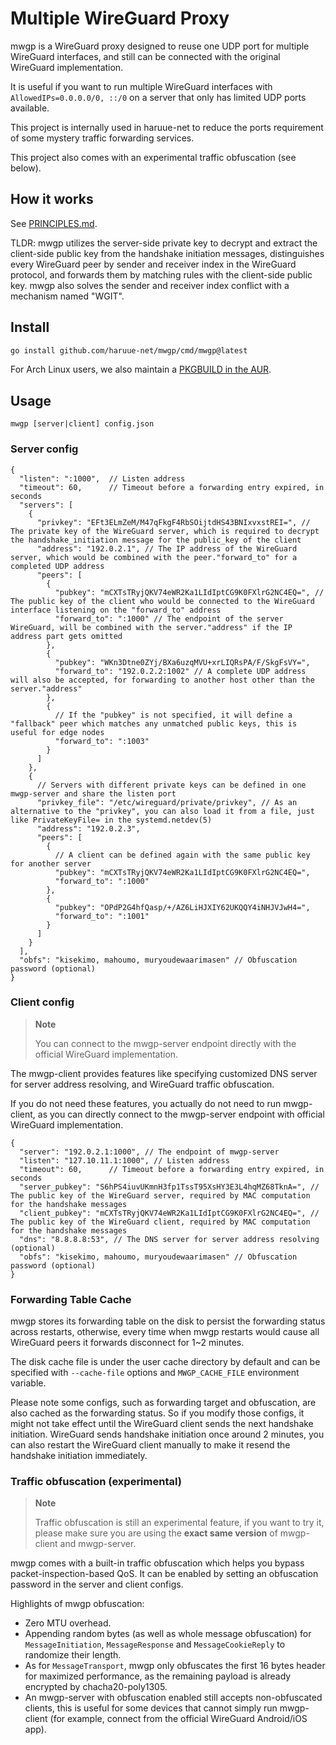 Multiple WireGuard Proxy
===============

mwgp is a WireGuard proxy designed to reuse one UDP port for multiple WireGuard
interfaces, and still can be connected with the original WireGuard
implementation.

It is useful if you want to run multiple WireGuard interfaces with
`AllowedIPs=0.0.0.0/0, ::/0` on a server that only has limited UDP ports
available.

This project is internally used in haruue-net to reduce the ports requirement
of some mystery traffic forwarding services.

This project also comes with an experimental traffic obfuscation (see below).


## How it works

See [PRINCIPLES.md](./PRINCIPLES.md).

TLDR: mwgp utilizes the server-side private key to decrypt and extract the
client-side public key from the handshake initiation messages, distinguishes
every WireGuard peer by sender and receiver index in the WireGuard protocol,
and forwards them by matching rules with the client-side public key. mwgp also
solves the sender and receiver index conflict with a mechanism named "WGIT".


## Install

```bash
go install github.com/haruue-net/mwgp/cmd/mwgp@latest
```

For Arch Linux users, we also maintain a
[PKGBUILD in the AUR](https://aur.archlinux.org/packages/mwgp).


## Usage

```
mwgp [server|client] config.json
```

### Server config

```json5
{
  "listen": ":1000",  // Listen address
  "timeout": 60,      // Timeout before a forwarding entry expired, in seconds
  "servers": [
    {
      "privkey": "EFt3ELmZeM/M47qFkgF4RbSOijtdHS43BNIxvxstREI=", // The private key of the WireGuard server, which is required to decrypt the handshake_initiation message for the public_key of the client
      "address": "192.0.2.1", // The IP address of the WireGuard server, which would be combined with the peer."forward_to" for a completed UDP address
      "peers": [
        {
          "pubkey": "mCXTsTRyjQKV74eWR2Ka1LIdIptCG9K0FXlrG2NC4EQ=", // The public key of the client who would be connected to the WireGuard interface listening on the "forward_to" address
          "forward_to": ":1000" // The endpoint of the server WireGuard, will be combined with the server."address" if the IP address part gets omitted
        },
        {
          "pubkey": "WKn3Dtne0ZYj/BXa6uzqMVU+xrLIQRsPA/F/SkgFsVY=",
          "forward_to": "192.0.2.2:1002" // A complete UDP address will also be accepted, for forwarding to another host other than the server."address"
        },
        {
          // If the "pubkey" is not specified, it will define a "fallback" peer which matches any unmatched public keys, this is useful for edge nodes
          "forward_to": ":1003"
        }
      ]
    },
    {
      // Servers with different private keys can be defined in one mwgp-server and share the listen port
      "privkey_file": "/etc/wireguard/private/privkey", // As an alternative to the "privkey", you can also load it from a file, just like PrivateKeyFile= in the systemd.netdev(5)
      "address": "192.0.2.3",
      "peers": [
        {
          // A client can be defined again with the same public key for another server
          "pubkey": "mCXTsTRyjQKV74eWR2Ka1LIdIptCG9K0FXlrG2NC4EQ=",
          "forward_to": ":1000"
        },
        {
          "pubkey": "OPdP2G4hfQasp/+/AZ6LiHJXIY62UKQQY4iNHJVJwH4=",
          "forward_to": ":1001"
        }
      ]
    }
  ],
  "obfs": "kisekimo, mahoumo, muryoudewaarimasen" // Obfuscation password (optional)
}
```


### Client config

> **Note**
>
> You can connect to the mwgp-server endpoint directly with the official
> WireGuard implementation.

The mwgp-client provides features like specifying customized DNS server for
server address resolving, and WireGuard traffic obfuscation.

If you do not need these features, you actually do not need to run mwgp-client,
as you can directly connect to the mwgp-server endpoint with official WireGuard
implementation.

```json5
{
  "server": "192.0.2.1:1000", // The endpoint of mwgp-server
  "listen": "127.10.11.1:1000", // Listen address
  "timeout": 60,      // Timeout before a forwarding entry expired, in seconds
  "server_pubkey": "S6hPS4iuvUKmnH3fp1TssT95XsHY3E3L4hqMZ68TknA=", // The public key of the WireGuard server, required by MAC computation for the handshake messages
  "client_pubkey": "mCXTsTRyjQKV74eWR2Ka1LIdIptCG9K0FXlrG2NC4EQ=", // The public key of the WireGuard client, required by MAC computation for the handshake messages
  "dns": "8.8.8.8:53", // The DNS server for server address resolving (optional)
  "obfs": "kisekimo, mahoumo, muryoudewaarimasen" // Obfuscation password (optional)
}
```


### Forwarding Table Cache

mwgp stores its forwarding table on the disk to persist the forwarding status
across restarts, otherwise, every time when mwgp restarts would cause all
WireGuard peers it forwards disconnect for 1~2 minutes.

The disk cache file is under the user cache directory by default and can be
specified with `--cache-file` options and `MWGP_CACHE_FILE` environment
variable.

Please note some configs, such as forwarding target and obfuscation, are also
cached as the forwarding status. So if you modify those configs, it might not
take effect until the WireGuard client sends the next handshake initiation.
WireGuard sends handshake initiation once around 2 minutes, you can also
restart the WireGuard client manually to make it resend the handshake
initiation immediately.


### Traffic obfuscation (experimental)

> **Note**
>
> Traffic obfuscation is still an experimental feature, if you want to try it,
> please make sure you are using the **exact same version** of mwgp-client
> and mwgp-server.

mwgp comes with a built-in traffic obfuscation which helps you bypass
packet-inspection-based QoS. It can be enabled by setting an obfuscation
password in the server and client configs.

Highlights of mwgp obfuscation:

+ Zero MTU overhead.
+ Appending random bytes (as well as whole message obfuscation) for
  `MessageInitiation`, `MessageResponse` and `MessageCookieReply`
  to randomize their length.
+ As for `MessageTransport`, mwgp only obfuscates the first 16 bytes header for
  maximized performance, as the remaining payload is already encrypted by
  chacha20-poly1305.
+ An mwgp-server with obfuscation enabled still accepts non-obfuscated clients,
  this is useful for some devices that cannot simply run mwgp-client (for
  example, connect from the official WireGuard Android/iOS app).

